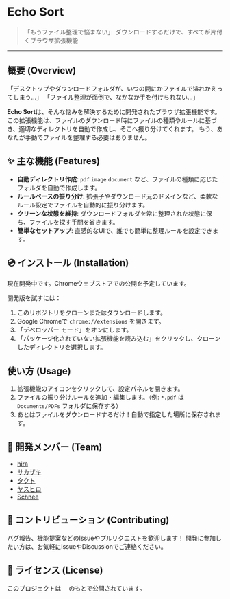 # Echo Sort

> 「もうファイル整理で悩まない」
> ダウンロードするだけで、すべてが片付くブラウザ拡張機能

---

## 概要 (Overview)

「デスクトップやダウンロードフォルダが、いつの間にかファイルで溢れかえってしまう…」
「ファイル整理が面倒で、なかなか手を付けられない…」

**Echo Sort**は、そんな悩みを解決するために開発されたブラウザ拡張機能です。
この拡張機能は、ファイルのダウンロード時にファイルの種類やルールに基づき、適切なディレクトリを自動で作成し、そこへ振り分けてくれます。
もう、あなたが手動でファイルを整理する必要はありません。

## ✨ 主な機能 (Features)

* **自動ディレクトリ作成**: `pdf` `image` `document` など、ファイルの種類に応じたフォルダを自動で作成します。
* **ルールベースの振り分け**: 拡張子やダウンロード元のドメインなど、柔軟なルール設定でファイルを自動的に振り分けます。
* **クリーンな状態を維持**: ダウンロードフォルダを常に整理された状態に保ち、ファイルを探す手間を省きます。
* **簡単なセットアップ**: 直感的なUIで、誰でも簡単に整理ルールを設定できます。

## 💿 インストール (Installation)

現在開発中です。Chromeウェブストアでの公開を予定しています。

開発版を試すには：
1.  このリポジトリをクローンまたはダウンロードします。
2.  Google Chromeで `chrome://extensions` を開きます。
3.  「デベロッパー モード」をオンにします。
4.  「パッケージ化されていない拡張機能を読み込む」をクリックし、クローンしたディレクトリを選択します。

## 使い方 (Usage)

1.  拡張機能のアイコンをクリックして、設定パネルを開きます。
2.  ファイルの振り分けルールを追加・編集します。（例: `*.pdf` は `Documents/PDFs` フォルダに保存する）
3.  あとはファイルをダウンロードするだけ！自動で指定した場所に保存されます。

## 👥 開発メンバー (Team)

* [hira](https://github.com/hr-git61)
* [サカザキ](https://github.com/vaportrail0517)
* [タクト](https://github.com/takuto-s)
* [ヤスヒロ](https://github.com/yasuhiroyagyu)
* [Schnee](https://github.com/schnyy)


## 🤝 コントリビューション (Contributing)

バグ報告、機能提案などのIssueやプルリクエストを歓迎します！
開発に参加したい方は、お気軽にIssueやDiscussionでご連絡ください。

## 📜 ライセンス (License)

このプロジェクトは 　のもとで公開されています。
